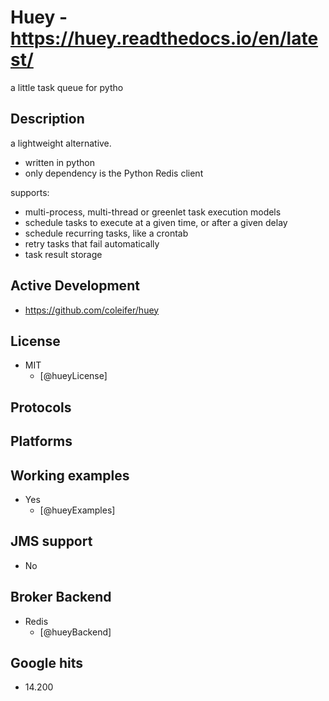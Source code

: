 # Huey - https://huey.readthedocs.io/en/latest/
a little task queue for pytho


## Description
a lightweight alternative.
- written in python
- only dependency is the Python Redis client

supports:
- multi-process, multi-thread or greenlet task execution models
- schedule tasks to execute at a given time, or after a given delay
- schedule recurring tasks, like a crontab
- retry tasks that fail automatically
- task result storage


## Active Development
- https://github.com/coleifer/huey


## License
- MIT
    - [@hueyLicense]


## Protocols


## Platforms


## Working examples
- Yes
    - [@hueyExamples]


## JMS support
- No


## Broker Backend
- Redis
    - [@hueyBackend]


## Google hits
- 14.200
